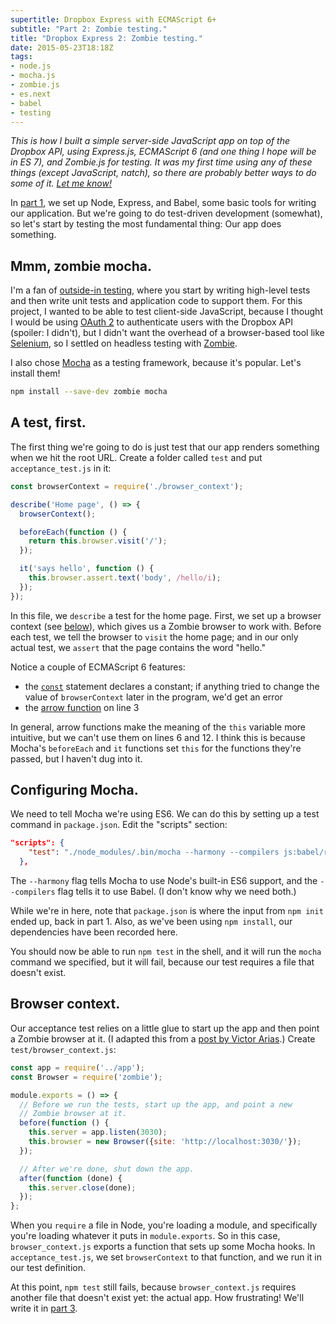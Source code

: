 ```yaml
---
supertitle: Dropbox Express with ECMAScript 6+
subtitle: "Part 2: Zombie testing."
title: "Dropbox Express 2: Zombie testing."
date: 2015-05-23T18:18Z
tags: 
- node.js
- mocha.js
- zombie.js
- es.next
- babel
- testing
---
```


*This is how I built a simple server-side JavaScript app on top of the
Dropbox API, using Express.js, ECMAScript 6 (and one thing I hope will
be in ES 7), and Zombie.js for testing. It was my first time using any
of these things (except JavaScript, natch), so there are probably
better ways to do some of it. [Let me know!][contact]*

In [part 1], we set up Node, Express, and Babel, some basic tools for
writing our application. But we're going to do test-driven development
(somewhat), so let's start by testing the most fundamental thing: Our
app does something. <!-- READMORE -->

## Mmm, zombie mocha.

I'm a fan of [outside-in testing], where you start by writing high-level
tests and then write unit tests and application code to support them.
For this project, I wanted to be able to test client-side JavaScript,
because I thought I would be using [OAuth 2][dropbox-oauth] to
authenticate users with the Dropbox API (spoiler: I didn't), but I
didn't want the overhead of a browser-based tool like [Selenium], so I
settled on headless testing with [Zombie]. 

I also chose [Mocha] as a testing framework, because it's popular. Let's
install them!

```bash
npm install --save-dev zombie mocha
```

## A test, first.

The first thing we're going to do is just test that our app renders
something when we hit the root URL. Create a folder called `test`
and put `acceptance_test.js` in it:
 
```javascript
const browserContext = require('./browser_context');

describe('Home page', () => {
  browserContext();

  beforeEach(function () {
    return this.browser.visit('/');
  });

  it('says hello', function () {
    this.browser.assert.text('body', /hello/i);
  });
});
```

In this file, we `describe` a test for the home page. First, we set up a
browser context (see [below](#browser-context)), which gives us a Zombie
browser to work with. Before each test, we tell the browser to `visit`
the home page; and in our only actual test, we `assert` that the page
contains the word "hello."

Notice a couple of ECMAScript 6 features:

  * the [`const`][const] statement declares a constant; if anything
    tried to change the value of `browserContext` later in the program,
    we'd get an error
  * the [arrow function][fat-arrow] on line 3

In general, arrow functions make the meaning of the `this` variable
more intuitive, but we can't use them on lines 6 and 12. I think this
is because Mocha's `beforeEach` and `it` functions set `this` for the
functions they're passed, but I haven't dug into it.

## Configuring Mocha.

We need to tell Mocha we're using ES6. We can do this by setting up
a test command in `package.json`. Edit the "scripts" section:
 
```json
"scripts": {
    "test": "./node_modules/.bin/mocha --harmony --compilers js:babel/register"
  },
```
 
The `--harmony` flag tells Mocha to use Node's built-in ES6 support, and
the `--compilers` flag tells it to use Babel. (I don't know why we need
both.)

While we're in here, note that `package.json` is where the input from
`npm init` ended up, back in part 1. Also, as we've been using `npm
install`, our dependencies have been recorded here.

You should now be able to run `npm test` in the shell, and it will
run the `mocha` command we specified, but it will fail, because our
test requires a file that doesn't exist.

## Browser context.

Our acceptance test relies on a little glue to start up the app and
then point a Zombie browser at it. (I adapted this from a [post by
Victor Arias][browsercontext].) Create `test/browser_context.js`:

```javascript
const app = require('../app');
const Browser = require('zombie');

module.exports = () => {
  // Before we run the tests, start up the app, and point a new
  // Zombie browser at it.
  before(function () {
    this.server = app.listen(3030);
    this.browser = new Browser({site: 'http://localhost:3030/'});
  });

  // After we're done, shut down the app.
  after(function (done) {
    this.server.close(done);
  });
};
```

When you `require` a file in Node, you're loading a module, and
specifically you're loading whatever it puts in `module.exports`. So
in this case, `browser_context.js` exports a function that sets up
some Mocha hooks. In `acceptance_test.js`, we set `browserContext` to
that function, and we run it in our test definition.
 
At this point, `npm test` still fails, because `browser_context.js`
requires another file that doesn't exist yet: the actual app. How
frustrating! We'll write it in [part 3].

[contact]: mailto:code@erikostrom.com
[part 1]: /code/words/dropbox-express-express-babel
[outside-in testing]: https://robots.thoughtbot.com/testing-from-the-outsidein
[zombie]: http://zombie.js.org/
[dropbox-oauth]: https://www.dropbox.com/developers/reference/oauthguide
[selenium]: http://www.seleniumhq.org/
[mocha]: http://mochajs.org/
[const]: http://es6-features.org/#Constants
[fat-arrow]: http://es6-features.org/#StatementBodies
[browsercontext]: http://victorarias.com.br/2014/08/24/end-to-end-testing-with-node-js.html
[part 3]: /code/words/dropbox-express-3-an-app